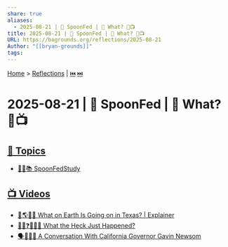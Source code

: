 ```yaml
---
share: true
aliases:
  - 2025-08-21 | 🥄 SpoonFed | 🤯 What? 🌌📺
title: 2025-08-21 | 🥄 SpoonFed | 🤯 What? 🌌📺
URL: https://bagrounds.org/reflections/2025-08-21
Author: "[[bryan-grounds]]"
tags:
---
```

[Home](../index.md) > [Reflections](./index.md) | [⏮️](./2025-08-20.md) [⏭️](./2025-08-22.md)  
# 2025-08-21 | 🥄 SpoonFed | 🤯 What? 🌌📺  
## [🌌 Topics](../topics/index.md)  
- [🥄👶📚 SpoonFedStudy](../topics/spoonfedstudy.md)  
  
## [📺 Videos](../videos/index.md)  
- [🤔🌎🤠🚨 What on Earth Is Going on in Texas? | Explainer](../videos/what-on-earth-is-going-on-in-texas-explainer.md)  
- [😵‍💫❓🤯🤦‍♂️ What the Heck Just Happened?](../videos/what-the-heck-just-happened.md)  
- [🗣️🧑‍💼🌉 A Conversation With California Governor Gavin Newsom](../videos/a-conversation-with-california-governor-gavin-newsom.md)